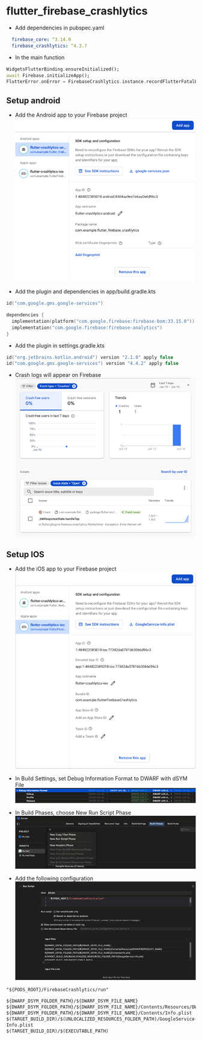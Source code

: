 # flutter_firebase_crashlytics

- Add dependencies in pubspec.yaml
```yaml
  firebase_core: ^3.14.0
  firebase_crashlytics: ^4.3.7
```

- In the main function
```dart
WidgetsFlutterBinding.ensureInitialized();
await Firebase.initializeApp();
FlutterError.onError = FirebaseCrashlytics.instance.recordFlutterFatalError;
```

## Setup android
- Add the Android app to your Firebase project
![](assets/1.png)

- Add the plugin and dependencies in app/build.gradle.kts
```kotlin
id("com.google.gms.google-services")
```
```kotlin
dependencies {
  implementation(platform("com.google.firebase:firebase-bom:33.15.0"))
  implementation("com.google.firebase:firebase-analytics")
}
```
- Add the plugin in settings.gradle.kts
```kotlin
id("org.jetbrains.kotlin.android") version "2.1.0" apply false
id("com.google.gms.google-services") version "4.4.2" apply false
```
- Crash logs will appear on Firebase
![](assets/5.png)

## Setup IOS
- Add the iOS app to your Firebase project
  ![](assets/2.png)

- In Build Settings, set Debug Information Format to DWARF with dSYM File
  ![](assets/7.png)

- In Build Phases, choose New Run Script Phase
  ![](assets/8.png)

- Add the following configuration
  ![](assets/9.png)

``` 
"${PODS_ROOT}/FirebaseCrashlytics/run"
```
```
${DWARF_DSYM_FOLDER_PATH}/${DWARF_DSYM_FILE_NAME}
${DWARF_DSYM_FOLDER_PATH}/${DWARF_DSYM_FILE_NAME}/Contents/Resources/DWARF/${PRODUCT_NAME}
${DWARF_DSYM_FOLDER_PATH}/${DWARF_DSYM_FILE_NAME}/Contents/Info.plist
$(TARGET_BUILD_DIR)/$(UNLOCALIZED_RESOURCES_FOLDER_PATH)/GoogleService-Info.plist
$(TARGET_BUILD_DIR)/$(EXECUTABLE_PATH)
```
